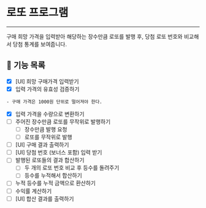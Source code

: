 # 로또 프로그램
***
구매 희망 가격을 입력받아 해당하는 장수만큼 로또를 발행 후, 
당첨 로또 번호와 비교해서 당첨 통계를 보여줍니다.

## 🚀 기능 목록

- [X] [UI] 희망 구매가격 입력받기
- [X] 입력 가격의 유효성 검증하기
```
- 구매 가격은 1000원 단위로 떨어져야 한다.
```
- [X] 입력 가격을 수량으로 변환하기
- [ ] 주어진 장수만큼 로또를 무작위로 발행하기
  - [ ] 장수만큼 발행 요청
  - [ ] 로또를 무작위로 발행
- [ ] [UI] 구매 결과 출력하기
- [ ] [UI] 당첨 번호 (보너스 포함) 입력 받기
- [ ] 발행된 로또들의 결과 합산하기
  - [ ] 두 개의 로또 번호 비교 후 등수를 돌려주기
  - [ ] 등수를 누적해서 합산하기
- [ ] 누적 등수를 누적 금액으로 환산하기
- [ ] 수익률 계산하기
- [ ] [UI] 합산 결과를 출력하기